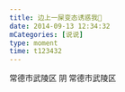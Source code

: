 ```yaml
---
title: 边上一屎变态诱惑我🧐
date: 2014-09-13 12:34:32
mCategories: [说说]
type: moment
time: t123432
---
```


<div id="pics-20140913123432"></div>

<script src="/lib/moment/pics.js"></script>
<script>
var data = [
    {"link": "2014-09-13_000000.jpeg", "type": "shuoshuo"}
];
picsRender(data, "pics-20140913123432");
</script>

常德市武陵区 阴
常德市武陵区
